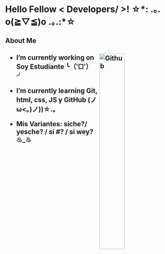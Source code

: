 <h1> Hello Fellow < Developers/ >! ☆*: .｡. o(≧▽≦)o .｡.:*☆ </h1>
<p align='center'>
</p>

<h2> About Me <h2/>

<img width="40%" align="right" alt="Github" src="https://i.giphy.com/lG9Wk5GqkBEDewwFdO.webp" />

- I’m currently working on  Soy Estudiante ╰（‵□′）╯
  
  
- I’m currently learning Git, html, css, JS y GitHub (ノω<。)ノ))☆.。
   
  
- Mis Variantes: siche?/ yesche? / si #? / si wey? ♨︎_♨︎ 
  

